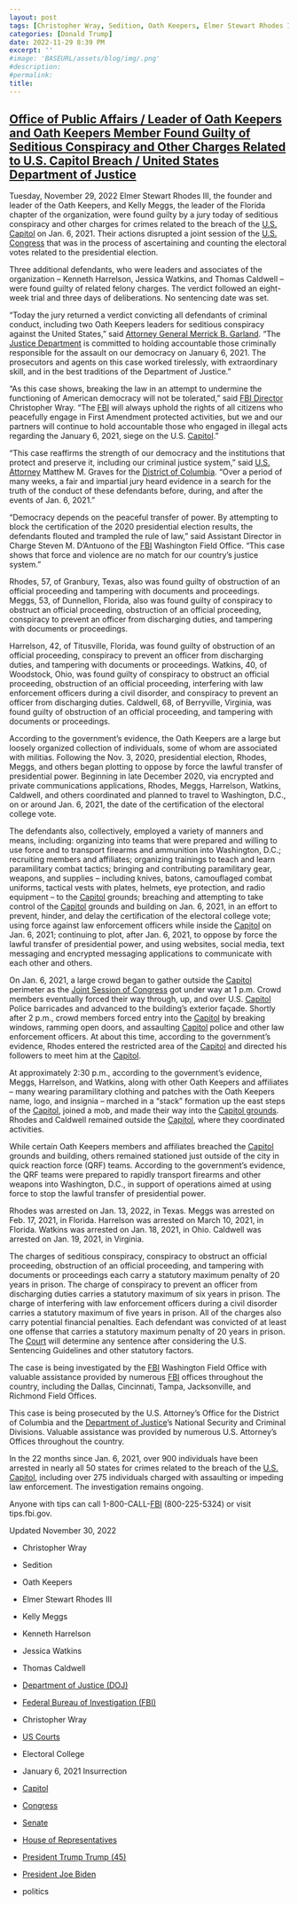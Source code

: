 ```yaml
---
layout: post
tags: [Christopher Wray, Sedition, Oath Keepers, Elmer Stewart Rhodes III, Kelly Meggs, Kenneth Harrelson, Jessica Watkins, Thomas Caldwell, Department of Justice (DOJ), Federal Bureau of Investigation (FBI), Christopher Wray, US Courts, Electoral College, January 6 2021 Insurrection, Capitol, Congress, Senate, House of Representatives, President Trump Trump (45), President Joe Biden, politics]
categories: [Donald Trump]
date: 2022-11-29 8:39 PM
excerpt: ''
#image: 'BASEURL/assets/blog/img/.png'
#description:
#permalink:
title: 
---
```



## [Office of Public Affairs / Leader of Oath Keepers and Oath Keepers Member Found Guilty of Seditious Conspiracy and Other Charges Related to U.S. Capitol Breach / United States Department of Justice](https://www.justice.gov/opa/pr/leader-oath-keepers-and-oath-keepers-member-found-guilty-seditious-conspiracy-and-other)

Tuesday, November 29, 2022
Elmer Stewart Rhodes III, the founder and leader of the Oath Keepers, and Kelly Meggs, the leader of the Florida chapter of the organization, were found guilty by a jury today of seditious conspiracy and other charges for crimes related to the breach of the [U.S. Capitol](https://www.congress.gov/) on Jan. 6, 2021. Their actions disrupted a joint session of the [U.S. Congress](https://www.congress.gov/) that was in the process of ascertaining and counting the electoral votes related to the presidential election.

Three additional defendants, who were leaders and associates of the organization – Kenneth Harrelson, Jessica Watkins, and Thomas Caldwell – were found guilty of related felony charges. The verdict followed an eight-week trial and three days of deliberations. No sentencing date was set.

“Today the jury returned a verdict convicting all defendants of criminal conduct, including two Oath Keepers leaders for seditious conspiracy against the United States,” said [Attorney General Merrick B. Garland](https://www.justice.gov/ag/bio/attorney-general-merrick-b-garland). “The [Justice Department](https://www.justice.gov/) is committed to holding accountable those criminally responsible for the assault on our democracy on January 6, 2021. The prosecutors and agents on this case worked tirelessly, with extraordinary skill, and in the best traditions of the Department of Justice.”

“As this case shows, breaking the law in an attempt to undermine the functioning of American democracy will not be tolerated,” said [FBI Director](https://www.fbi.gov/) Christopher Wray. “The [FBI](https://www.fbi.gov/) will always uphold the rights of all citizens who peacefully engage in First Amendment protected activities, but we and our partners will continue to hold accountable those who engaged in illegal acts regarding the January 6, 2021, siege on the U.S. [Capitol](https://www.congress.gov/).”

“This case reaffirms the strength of our democracy and the institutions that protect and preserve it, including our criminal justice system,” said [U.S. Attorney](https://www.justice.gov/) Matthew M. Graves for the [District of Columbia](https://www.dcd.uscourts.gov/). “Over a period of many weeks, a fair and impartial jury heard evidence in a search for the truth of the conduct of these defendants before, during, and after the events of Jan. 6, 2021.”

“Democracy depends on the peaceful transfer of power. By attempting to block the certification of the 2020 presidential election results, the defendants flouted and trampled the rule of law,” said Assistant Director in Charge Steven M. D’Antuono of the [FBI](https://www.fbi.gov/) Washington Field Office. “This case shows that force and violence are no match for our country’s justice system.”

Rhodes, 57, of Granbury, Texas, also was found guilty of obstruction of an official proceeding and tampering with documents and proceedings. Meggs, 53, of Dunnellon, Florida, also was found guilty of conspiracy to obstruct an official proceeding, obstruction of an official proceeding, conspiracy to prevent an officer from discharging duties, and tampering with documents or proceedings.

Harrelson, 42, of Titusville, Florida, was found guilty of obstruction of an official proceeding, conspiracy to prevent an officer from discharging duties, and tampering with documents or proceedings. Watkins, 40, of Woodstock, Ohio, was found guilty of conspiracy to obstruct an official proceeding, obstruction of an official proceeding, interfering with law enforcement officers during a civil disorder, and conspiracy to prevent an officer from discharging duties. Caldwell, 68, of Berryville, Virginia, was found guilty of obstruction of an official proceeding, and tampering with documents or proceedings.

According to the government’s evidence, the Oath Keepers are a large but loosely organized collection of individuals, some of whom are associated with militias. Following the Nov. 3, 2020, presidential election, Rhodes, Meggs, and others began plotting to oppose by force the lawful transfer of presidential power. Beginning in late December 2020, via encrypted and private communications applications, Rhodes, Meggs, Harrelson, Watkins, Caldwell, and others coordinated and planned to travel to Washington, D.C., on or around Jan. 6, 2021, the date of the certification of the electoral college vote.

The defendants also, collectively, employed a variety of manners and means, including: organizing into teams that were prepared and willing to use force and to transport firearms and ammunition into Washington, D.C.; recruiting members and affiliates; organizing trainings to teach and learn paramilitary combat tactics; bringing and contributing paramilitary gear, weapons, and supplies – including knives, batons, camouflaged combat uniforms, tactical vests with plates, helmets, eye protection, and radio equipment – to the [Capitol](https://www.congress.gov/) grounds; breaching and attempting to take control of the [Capitol](https://www.congress.gov/) grounds and building on Jan. 6, 2021, in an effort to prevent, hinder, and delay the certification of the electoral college vote; using force against law enforcement officers while inside the [Capitol](https://www.congress.gov/) on Jan. 6, 2021; continuing to plot, after Jan. 6, 2021, to oppose by force the lawful transfer of presidential power, and using websites, social media, text messaging and encrypted messaging applications to communicate with each other and others.

On Jan. 6, 2021, a large crowd began to gather outside the [Capitol](https://www.congress.gov/) perimeter as the [Joint Session of Congress](https://www.congress.gov/) got under way at 1 p.m. Crowd members eventually forced their way through, up, and over U.S. [Capitol](https://www.congress.gov/) Police barricades and advanced to the building’s exterior façade. Shortly after 2 p.m., crowd members forced entry into the [Capitol](https://www.congress.gov/) by breaking windows, ramming open doors, and assaulting [Capitol](https://www.congress.gov/) police and other law enforcement officers. At about this time, according to the government’s evidence, Rhodes entered the restricted area of the [Capitol](https://www.congress.gov/) and directed his followers to meet him at the [Capitol](https://www.congress.gov/).

At approximately 2:30 p.m., according to the government’s evidence, Meggs, Harrelson, and Watkins, along with other Oath Keepers and affiliates – many wearing paramilitary clothing and patches with the Oath Keepers name, logo, and insignia – marched in a “stack” formation up the east steps of the [Capitol](https://www.congress.gov/), joined a mob, and made their way into the [Capitol grounds](https://www.congress.gov/). Rhodes and Caldwell remained outside the [Capitol](https://www.congress.gov/), where they coordinated activities.

While certain Oath Keepers members and affiliates breached the [Capitol](https://www.congress.gov/) grounds and building, others remained stationed just outside of the city in quick reaction force (QRF) teams. According to the government’s evidence, the QRF teams were prepared to rapidly transport firearms and other weapons into Washington, D.C., in support of operations aimed at using force to stop the lawful transfer of presidential power.

Rhodes was arrested on Jan. 13, 2022, in Texas. Meggs was arrested on Feb. 17, 2021, in Florida. Harrelson was arrested on March 10, 2021, in Florida. Watkins was arrested on Jan. 18, 2021, in Ohio. Caldwell was arrested on Jan. 19, 2021, in Virginia.

The charges of seditious conspiracy, conspiracy to obstruct an official proceeding, obstruction of an official proceeding, and tampering with documents or proceedings each carry a statutory maximum penalty of 20 years in prison. The charge of conspiracy to prevent an officer from discharging duties carries a statutory maximum of six years in prison. The charge of interfering with law enforcement officers during a civil disorder carries a statutory maximum of five years in prison. All of the charges also carry potential financial penalties. Each defendant was convicted of at least one offense that carries a statutory maximum penalty of 20 years in prison. The [Court](https://www.uscourts.gov/) will determine any sentence after considering the U.S. Sentencing Guidelines and other statutory factors.

The case is being investigated by the [FBI](https://www.fbi.gov/) Washington Field Office with valuable assistance provided by numerous [FBI](https://www.fbi.gov/) offices throughout the country, including the Dallas, Cincinnati, Tampa, Jacksonville, and Richmond Field Offices.

This case is being prosecuted by the U.S. Attorney’s Office for the District of Columbia and the [Department of Justice](https://www.justice.gov/)’s National Security and Criminal Divisions. Valuable assistance was provided by numerous U.S. Attorney’s Offices throughout the country.

In the 22 months since Jan. 6, 2021, over 900 individuals have been arrested in nearly all 50 states for crimes related to the breach of the [U.S. Capitol](https://www.congress.gov/), including over 275 individuals charged with assaulting or impeding law enforcement. The investigation remains ongoing.

Anyone with tips can call 1-800-CALL-[FBI](https://www.fbi.gov/) (800-225-5324) or visit tips.fbi.gov.

Updated November 30, 2022

- Christopher Wray 

- Sedition
- Oath Keepers 
- Elmer Stewart Rhodes III
- Kelly Meggs
- Kenneth Harrelson
- Jessica Watkins
- Thomas Caldwell
- [Department of Justice (DOJ)](https://www.justice.gov/)
- [Federal Bureau of Investigation (FBI)](https://www.fbi.gov/)
- Christopher Wray 
- [US Courts](https://www.uscourts.gov/)
- Electoral College
- January 6, 2021 Insurrection
- [Capitol](https://www.congress.gov/)
- [Congress](https://www.congress.gov/)
- [Senate](https://www.senate.gov/)
- [House of Representatives](https://www.house.gov/)
- [President Trump Trump (45)](https://trumpwhitehouse.archives.gov/)
- [President Joe Biden](https://bidenwhitehouse.archives.gov/)
- politics 

